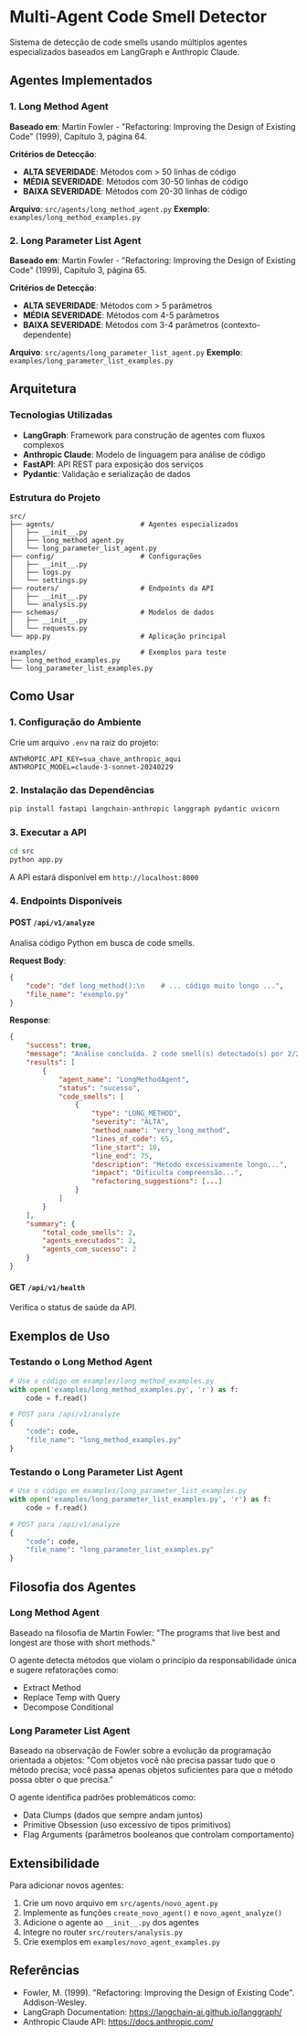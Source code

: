 # Multi-Agent Code Smell Detector

Sistema de detecção de code smells usando múltiplos agentes especializados baseados em LangGraph e Anthropic Claude.

## Agentes Implementados

### 1. Long Method Agent

**Baseado em**: Martin Fowler - "Refactoring: Improving the Design of Existing Code" (1999), Capítulo 3, página 64.

**Critérios de Detecção**:
- **ALTA SEVERIDADE**: Métodos com > 50 linhas de código
- **MÉDIA SEVERIDADE**: Métodos com 30-50 linhas de código  
- **BAIXA SEVERIDADE**: Métodos com 20-30 linhas de código

**Arquivo**: `src/agents/long_method_agent.py`
**Exemplo**: `examples/long_method_examples.py`

### 2. Long Parameter List Agent

**Baseado em**: Martin Fowler - "Refactoring: Improving the Design of Existing Code" (1999), Capítulo 3, página 65.

**Critérios de Detecção**:
- **ALTA SEVERIDADE**: Métodos com > 5 parâmetros
- **MÉDIA SEVERIDADE**: Métodos com 4-5 parâmetros
- **BAIXA SEVERIDADE**: Métodos com 3-4 parâmetros (contexto-dependente)

**Arquivo**: `src/agents/long_parameter_list_agent.py`
**Exemplo**: `examples/long_parameter_list_examples.py`

## Arquitetura

### Tecnologias Utilizadas

- **LangGraph**: Framework para construção de agentes com fluxos complexos
- **Anthropic Claude**: Modelo de linguagem para análise de código
- **FastAPI**: API REST para exposição dos serviços
- **Pydantic**: Validação e serialização de dados

### Estrutura do Projeto

```
src/
├── agents/                     # Agentes especializados
│   ├── __init__.py
│   ├── long_method_agent.py
│   └── long_parameter_list_agent.py
├── config/                     # Configurações
│   ├── __init__.py
│   ├── logs.py
│   └── settings.py
├── routers/                    # Endpoints da API
│   ├── __init__.py
│   └── analysis.py
├── schemas/                    # Modelos de dados
│   ├── __init__.py
│   └── requests.py
└── app.py                      # Aplicação principal

examples/                       # Exemplos para teste
├── long_method_examples.py
└── long_parameter_list_examples.py
```

## Como Usar

### 1. Configuração do Ambiente

Crie um arquivo `.env` na raiz do projeto:

```env
ANTHROPIC_API_KEY=sua_chave_anthropic_aqui
ANTHROPIC_MODEL=claude-3-sonnet-20240229
```

### 2. Instalação das Dependências

```bash
pip install fastapi langchain-anthropic langgraph pydantic uvicorn
```

### 3. Executar a API

```bash
cd src
python app.py
```

A API estará disponível em `http://localhost:8000`

### 4. Endpoints Disponíveis

#### POST `/api/v1/analyze`

Analisa código Python em busca de code smells.

**Request Body**:
```json
{
    "code": "def long_method():\n    # ... código muito longo ...",
    "file_name": "exemplo.py"
}
```

**Response**:
```json
{
    "success": true,
    "message": "Análise concluída. 2 code smell(s) detectado(s) por 2/2 agente(s).",
    "results": [
        {
            "agent_name": "LongMethodAgent",
            "status": "sucesso",
            "code_smells": [
                {
                    "type": "LONG_METHOD",
                    "severity": "ALTA",
                    "method_name": "very_long_method",
                    "lines_of_code": 65,
                    "line_start": 10,
                    "line_end": 75,
                    "description": "Método excessivamente longo...",
                    "impact": "Dificulta compreensão...",
                    "refactoring_suggestions": [...]
                }
            ]
        }
    ],
    "summary": {
        "total_code_smells": 2,
        "agents_executados": 2,
        "agents_com_sucesso": 2
    }
}
```

#### GET `/api/v1/health`

Verifica o status de saúde da API.

## Exemplos de Uso

### Testando o Long Method Agent

```python
# Use o código em examples/long_method_examples.py
with open('examples/long_method_examples.py', 'r') as f:
    code = f.read()

# POST para /api/v1/analyze
{
    "code": code,
    "file_name": "long_method_examples.py"
}
```

### Testando o Long Parameter List Agent

```python
# Use o código em examples/long_parameter_list_examples.py
with open('examples/long_parameter_list_examples.py', 'r') as f:
    code = f.read()

# POST para /api/v1/analyze
{
    "code": code,
    "file_name": "long_parameter_list_examples.py"
}
```

## Filosofia dos Agentes

### Long Method Agent

Baseado na filosofia de Martin Fowler: "The programs that live best and longest are those with short methods."

O agente detecta métodos que violam o princípio da responsabilidade única e sugere refatorações como:
- Extract Method
- Replace Temp with Query
- Decompose Conditional

### Long Parameter List Agent

Baseado na observação de Fowler sobre a evolução da programação orientada a objetos: "Com objetos você não precisa passar tudo que o método precisa; você passa apenas objetos suficientes para que o método possa obter o que precisa."

O agente identifica padrões problemáticos como:
- Data Clumps (dados que sempre andam juntos)
- Primitive Obsession (uso excessivo de tipos primitivos)
- Flag Arguments (parâmetros booleanos que controlam comportamento)

## Extensibilidade

Para adicionar novos agentes:

1. Crie um novo arquivo em `src/agents/novo_agent.py`
2. Implemente as funções `create_novo_agent()` e `novo_agent_analyze()`
3. Adicione o agente ao `__init__.py` dos agentes
4. Integre no router `src/routers/analysis.py`
5. Crie exemplos em `examples/novo_agent_examples.py`

## Referências

- Fowler, M. (1999). "Refactoring: Improving the Design of Existing Code". Addison-Wesley.
- LangGraph Documentation: https://langchain-ai.github.io/langgraph/
- Anthropic Claude API: https://docs.anthropic.com/
